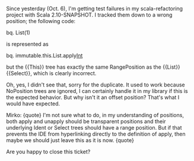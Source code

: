 Since yesterday (Oct. 6), I'm getting test failures in my scala-refactoring project with Scala 2.10-SNAPSHOT. I tracked them down to a wrong position; the following code:

bq. List(1)

is represented as

bq. immutable.this.List.apply[Int](1)

but the {{This}} tree has exactly the same RangePosition as the {{List}} {{Select}}, which is clearly incorrect.

Oh, yes, I didn't see that, sorry for the duplicate. It used to work because NoPosition trees are ignored, I can certainly handle it in my library if this is the expected behavior. But why isn't it an offset position? That's what I would have expected.


Mirko:
{quote}
I'm not sure what to do, in my understanding of positions, both apply and unapply should be transparent positions and their underlying Ident or Select trees should have a range position. But if that prevents the IDE from hyperlinking directly to the definition of apply, then maybe we should just leave this as it is now.
{quote}

Are you happy to close this ticket?
